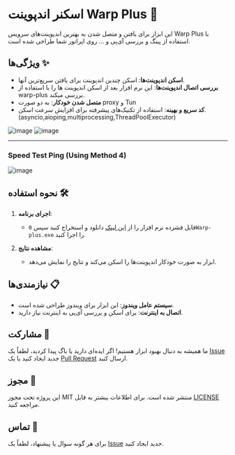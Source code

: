 # اسکنر اندپوینت Warp Plus 🚀

 این ابزار برای یافتن و متصل شدن به بهترین اندپوینت‌های سرویس Warp Plus با استفاده از پینگ و بررسی آی‌پی و ... روی اپراتور شما طراحی شده است.

## ویژگی‌ها ✨

- **اسکن اندپوینت‌ها**: اسکن چندین اندپوینت برای یافتن سریع‌ترین آنها.
- **بررسی اتصال اندپوینت‌ها**: این نرم افزار بعد از اسکن اندپوینت‌ ها را با استفاده از warp-plus بررسی میکند.
- **متصل شدن خودکار**: به دو صورت proxy و Tun
- **کد سریع و بهینه**: استفاده از تکنیک‌های پیشرفته برای افزایش سرعت اسکن.(asyncio,aioping,multiprocessing,ThreadPoolExecutor)

![image](https://github.com/user-attachments/assets/1070b542-639e-4f88-9f87-45acc24cfe51)
![image](https://github.com/hossein-mohseni/EP-Scanner/assets/27780287/a6af9c65-2104-4618-b99c-36d5d3bd6290)

---
### Speed Test Ping (Using Method 4)

![image](https://github.com/user-attachments/assets/e00306df-e799-4277-add2-bc26af8757fd)





## نحوه استفاده 🛠️

1. **اجرای برنامه**:
   - فایل فشرده نرم افزار را از [این لینک](https://github.com/hossein-mohseni/EP-Scanner/releases/download/v1.0.0/0warp-plus.rar) دانلود و استخراج کنید سپس `0Warp-plus.exe` را اجرا کنید.

2. **مشاهده نتایج**:
   - ابزار به صورت خودکار اندپوینت‌ها را اسکن می‌کند و نتایج را نمایش می‌دهد.

## نیازمندی‌ها 📋

- **سیستم عامل ویندوز**: این ابزار برای ویندوز طراحی شده است.
- **اتصال به اینترنت**: برای اسکن و بررسی آی‌پی به اینترنت نیاز دارید.

## مشارکت 👥

ما همیشه به دنبال بهبود ابزار هستیم! اگر ایده‌ای دارید یا باگ پیدا کردید، لطفاً یک [Issue](https://github.com/hossein-mohseni/EP-Scanner/issues) جدید ایجاد کنید یا یک [Pull Request](https://github.com/hossein-mohseni/EP-Scanner/pulls) ارسال کنید.

## مجوز 📜

این پروژه تحت مجوز MIT منتشر شده است. برای اطلاعات بیشتر به فایل [LICENSE](https://github.com/hossein-mohseni/EP-Scanner/blob/main/LICENSE) مراجعه کنید.

## تماس 📧

برای هر گونه سوال یا پیشنهاد، لطفاً یک [Issue](https://github.com/hossein-mohseni/EP-Scanner/issues) جدید ایجاد کنید.

